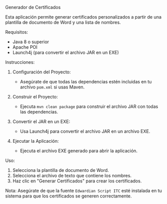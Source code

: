Generador de Certificados

Esta aplicación permite generar certificados personalizados a partir de una plantilla de documento de Word y una lista de nombres.

Requisitos:
- Java 8 o superior
- Apache POI
- Launch4j (para convertir el archivo JAR en un EXE)

Instrucciones:
1. Configuración del Proyecto:
   - Asegúrate de que todas las dependencias estén incluidas en tu archivo `pom.xml` si usas Maven.

2. Construir el Proyecto:
   - Ejecuta `mvn clean package` para construir el archivo JAR con todas las dependencias.

3. Convertir el JAR en un EXE:
   - Usa Launch4j para convertir el archivo JAR en un archivo EXE.

4. Ejecutar la Aplicación:
   - Ejecuta el archivo EXE generado para abrir la aplicación.

Uso:
1. Selecciona la plantilla de documento de Word.
2. Selecciona el archivo de texto que contiene los nombres.
3. Haz clic en "Generar Certificados" para crear los certificados.

Nota:
Asegúrate de que la fuente `Edwardian Script ITC` esté instalada en tu sistema para que los certificados se generen correctamente.
